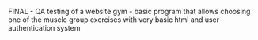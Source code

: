 FINAL - QA testing of a website
gym - basic program that allows choosing one of the muscle group exercises with very basic html and user authentication system 
